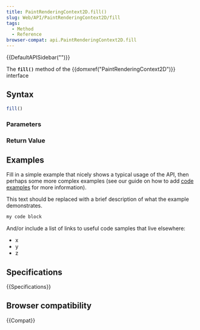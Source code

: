 ```yaml
---
title: PaintRenderingContext2D.fill()
slug: Web/API/PaintRenderingContext2D/fill
tags:
  - Method
  - Reference
browser-compat: api.PaintRenderingContext2D.fill
---
```

{{DefaultAPISidebar("")}}

The **`fill()`** method of the {{domxref("PaintRenderingContext2D")}} interface 

## Syntax

```js
fill()
```

### Parameters



### Return Value



## Examples

Fill in a simple example that nicely shows a typical usage of the API, then perhaps some more complex examples (see our guide on how to add [code examples](/en-US/docs/MDN/Contribute/Structures/Code_examples) for more information).

This text should be replaced with a brief description of what the example demonstrates.

```js
my code block
```

And/or include a list of links to useful code samples that live elsewhere:

*   x
*   y
*   z

## Specifications

{{Specifications}}

## Browser compatibility

{{Compat}}

